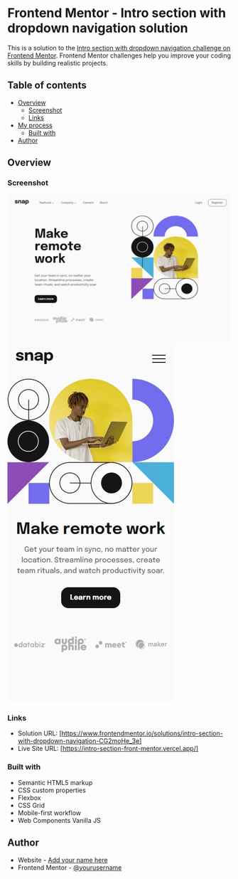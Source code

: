 # Frontend Mentor - Intro section with dropdown navigation solution

This is a solution to the [Intro section with dropdown navigation challenge on Frontend Mentor](https://www.frontendmentor.io/challenges/intro-section-with-dropdown-navigation-ryaPetHE5). Frontend Mentor challenges help you improve your coding skills by building realistic projects. 

## Table of contents

- [Overview](#overview)
  - [Screenshot](#screenshot)
  - [Links](#links)
- [My process](#my-process)
  - [Built with](#built-with)
- [Author](#author)

## Overview

### Screenshot

![](./public/assets/screenshot-pc.jpeg)
![](./public/assets/screenshot-mobile.jpeg)

### Links

- Solution URL: [https://www.frontendmentor.io/solutions/intro-section-with-dropdown-navigation-CG2moHe_3e]
- Live Site URL: [https://intro-section-front-mentor.vercel.app/]

### Built with

- Semantic HTML5 markup
- CSS custom properties
- Flexbox
- CSS Grid
- Mobile-first workflow
- Web Components Vanilla JS

## Author

- Website - [Add your name here](https://www.valentinvera.vercel.app)
- Frontend Mentor - [@yourusername](https://www.frontendmentor.io/profile/valentinvera)
